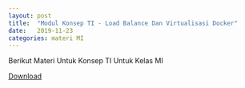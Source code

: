 ```yaml
---
layout: post
title:  "Modul Konsep TI - Load Balance Dan Virtualisasi Docker"
date:   2019-11-23 
categories: materi MI
---
```


<div class="post-content">
    <p>Berikut Materi Untuk Konsep TI Untuk Kelas MI</p>

<a href="" target="_blank">Download</a>


</div>


